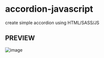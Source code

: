 # accordion-javascript
create simple accordion using HTML/SASS/JS


## PREVIEW
![image](https://user-images.githubusercontent.com/127585158/236111293-80dc1cd5-ca9c-4135-85d4-0d6bddd401a0.png)
